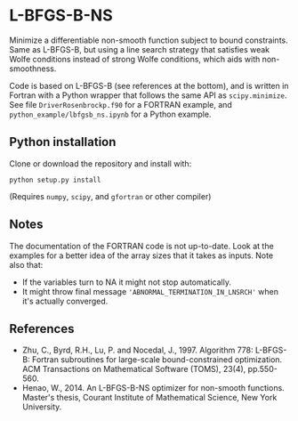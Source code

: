 # L-BFGS-B-NS

Minimize a differentiable non-smooth function subject to bound constraints. Same as L-BFGS-B, but using a line search strategy that satisfies weak Wolfe conditions instead of strong Wolfe conditions, which aids with non-smoothness.

Code is based on L-BFGS-B (see references at the bottom), and is written in Fortran with a Python wrapper that follows the same API as `scipy.minimize`. See file `DriverRosenbrockp.f90` for a FORTRAN example, and `python_example/lbfgsb_ns.ipynb` for a Python example.

## Python installation

Clone or download the repository and install with:
```
python setup.py install
```

(Requires `numpy`, `scipy`, and `gfortran` or other compiler)


## Notes

The documentation of the FORTRAN code is not up-to-date. Look at the examples for a better idea of the array sizes that it takes as inputs. Note also that:
* If the variables turn to NA it might not stop automatically.
* It might throw final message `'ABNORMAL_TERMINATION_IN_LNSRCH'` when it's actually converged.

## References
* Zhu, C., Byrd, R.H., Lu, P. and Nocedal, J., 1997. Algorithm 778: L-BFGS-B: Fortran subroutines for large-scale bound-constrained optimization. ACM Transactions on Mathematical Software (TOMS), 23(4), pp.550-560.
* Henao, W., 2014. An L-BFGS-B-NS optimizer for non-smooth functions. Master's thesis, Courant Institute of Mathematical Science, New York University.
